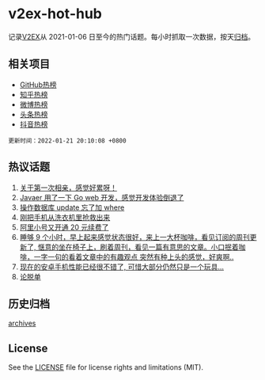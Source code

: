 # v2ex-hot-hub

 记录[V2EX](https://www.v2ex.com/)从 2021-01-06 日至今的热门话题。每小时抓取一次数据，按天[归档](archives)。
 
 ## 相关项目

- [GitHub热榜](https://github.com/lonnyzhang423/github-hot-hub)
- [知乎热榜](https://github.com/lonnyzhang423/zhihu-hot-hub)
- [微博热榜](https://github.com/lonnyzhang423/weibo-hot-hub)
- [头条热榜](https://github.com/lonnyzhang423/toutiao-hot-hub)
- [抖音热榜](https://github.com/lonnyzhang423/douyin-hot-hub)


 `更新时间：2022-01-21 20:10:08 +0800`

## 热议话题

1. [关于第一次相亲，感觉好累呀！](https://www.v2ex.com/t/829633)
1. [Javaer 用了一下 Go web 开发，感觉开发体验倒退了](https://www.v2ex.com/t/829692)
1. [操作数据库 update 忘了加 where](https://www.v2ex.com/t/829615)
1. [刚把手机从洗衣机里抢救出来](https://www.v2ex.com/t/829573)
1. [阿里小号又开通 20 元续费了](https://www.v2ex.com/t/829607)
1. [睡够 9 个小时，早上起来感觉状态很好，来上一大杯咖啡，看见订阅的周刊更新了, 惬意的坐在椅子上，刷着周刊，看见一篇有意思的文章。小口抿着咖啡，一字一句的看着文章中的有趣观点 突然有种上头的感觉，好爽啊..](https://www.v2ex.com/t/829619)
1. [现在的安卓手机性能已经很不错了, 可惜大部分仍然只是一个玩具...](https://www.v2ex.com/t/829575)
1. [论脱单](https://www.v2ex.com/t/829705)

## 历史归档

[archives](archives)

## License

See the [LICENSE](LICENSE) file for license rights and limitations (MIT).
